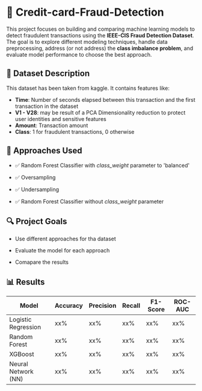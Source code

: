 # 🧠 Credit-card-Fraud-Detection

This project focuses on building and comparing machine learning models to detect fraudulent transactions using the **IEEE-CIS Fraud Detection Dataset**.  
The goal is to explore different modeling techniques, handle data preprocessing, address (or not address) the **class imbalance problem**, and evaluate model performance to choose the best approach.

## 📁 Dataset Description

This dataset has been taken from kaggle. It contains features like:

- **Time**: Number of seconds elapsed between this transaction and the first transaction in the dataset
- **V1 - V28**: may be result of a PCA Dimensionality reduction to protect user identities and sensitive features
- **Amount**: Transaction amount
- **Class**: 1 for fraudulent transactions, 0 otherwise

## 🧪 Approaches Used

- ✅ Random Forest Classifier with *class_weight* parameter to 'balanced'
  
- ✅ Oversampling
  
- ✅ Undersampling
  
- ✅ Random Forest Classifier without *class_weight* parameter

## 🔍 Project Goals

- Use different approaches for tha dataset

- Evaluate the model for each approach

- Comapare the results

## 📊 Results

| Model                | Accuracy | Precision | Recall | F1-Score | ROC-AUC |
|----------------------|----------|-----------|--------|----------|---------|
| Logistic Regression  | xx%      | xx%       | xx%    | xx%      | xx%     |
| Random Forest        | xx%      | xx%       | xx%    | xx%      | xx%     |
| XGBoost              | xx%      | xx%       | xx%    | xx%      | xx%     |
| Neural Network (NN)  | xx%      | xx%       | xx%    | xx%      | xx%     |
